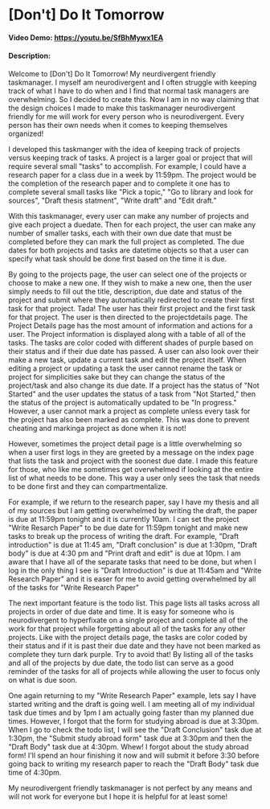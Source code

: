 # [Don't] Do It Tomorrow
#### Video Demo:  https://youtu.be/SfBhMywx1EA
#### Description:

Welcome to \[Don't\] Do It Tomorrow! My neurdivergent friendly taskmanager. I myself am neurodivergent and I often struggle with keeping track of what I have to do when and I find that normal task managers are overwhelming. So I decided to create this. Now I am in no way claiming that the design choices I made to make this taskmanager neurodivergent friendly for me will work for every person who is neurodivergent.
Every person has their own needs when it comes to keeping themselves organized!

I developed this taskmanger with the idea of keeping track of projects versus keeping track of tasks. A project is a larger goal or project that will require several small "tasks" to accomplish. For example, I could have a research paper for a class due in a week by 11:59pm. The project would be the completion of the research paper and to complete it one has to complete several small tasks like "Pick a topic," "Go to library and look for sources", "Draft thesis statment", "Write draft" and "Edit draft."

With this taskmanager, every user can make any number of projects and give each project a duedate. Then for each project, the user can make any number of smaller tasks, each with their own due date that must be completed before they can mark the full project as completed. The due dates for both projects and tasks are datetime objects so that a user can specify what task should be done first based on the time it is due.

By going to the projects page, the user can select one of the projects or choose to make a new one. If they wish to make a new one, then the user simply needs to fill out the title, description, due date and status of the project and submit where they automatically redirected to create their first task for that project. Tada! The user has their first project and the first task for that project. The user is then directed to the projectdetails page. The Project Details page has the most amount of information and actions for a user. The Project information is displayed along with a table of all of the tasks. The tasks are color coded with different shades of purple based on their status and if their due date has passed. A user can also look over their make a new task, update a current task and edit the project itself. When editing a project or updating a task the user cannot rename the task or project for simplicities sake but they can change the status of the project/task and also change its due date. If a project has the status of "Not Started" and the user updates the status of a task from "Not Started," then the status of the project is automatically updated to be "In progress." However, a user cannot mark a project as complete unless every task for the project has also been marked as complete. This was done to prevent cheating and markinga project as done when it is not!

However, sometimes the project detail page is a little overwhelming so when a user first logs in they are greeted by a message on the index page that lists the task and project with the soonest due date. I made this feature for those, who like me sometimes get overwhelmed if looking at the entire list of what needs to be done. This way a user only sees the task that needs to be done first and they can compartmentalize.

For example, if we return to the research paper, say I have my thesis and all of my sources but I am getting overwhelmed by writing the draft, the paper is due at 11:59pm tonight and it is currently 10am. I can set the project "Write Resarch Paper" to be due date for 11:59pm tonight and make new tasks to break up the process of writing the draft. For example, "Draft introduction" is due at 11:45 am, "Draft conclusion" is due at 1:30pm, "Draft body" is due at 4:30 pm and "Print draft and edit" is due at 10pm. I am aware that I have all of the separate tasks that need to be done, but when I log in the only thing I see is "Draft Introduction" is due at 11:45am and "Write Research Paper" and it is easer for me to avoid getting overwhelmed by all of the tasks for "Write Research Paper"

The next important feature is the todo list. This page lists all tasks across all projects in order of due date and time. It is easy for someone who is neurodivergent to hyperfixate on a single project and complete all of the work for that project while forgetting about all of the tasks for any other projects. Like with the project details page, the tasks are color coded by their status and if it is past their due date and they have not been marked as complete they turn dark purple. Try to avoid that! By listing all of the tasks and all of the projects by due date, the todo list can serve as a good reminder of the tasks for all of projects while allowing the user to focus only on what is due soon.

One again returning to my "Write Research Paper" example, lets say I have started writing and the draft is going well. I am meeting all of my individual task due times and by 1pm I am actually going faster than my planned due times. However, I forgot that the form for studying abroad is due at 3:30pm. When I go to check the todo list, I will see the "Draft Conclusion" task due at 1:30pm, the "Submit study abroad form" task due at 3:30pm and then the "Draft Body" task due at 4:30pm. Whew! I forgot about the study abroad form! I'll spend an hour finishing it now and will submit it before 3:30 before going back to writing my research paper to reach the "Draft Body" task due time of 4:30pm.


My neurodivergent friendly taskmanager is not perfect by any means and will not work for everyone but I hope it is helpful for at least some!




